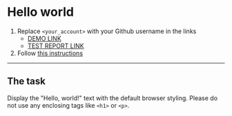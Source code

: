 # Hello world
1. Replace `<your_account>` with your Github username in the links
    - [DEMO LINK](https://cheytac200.github.io/layout_hello-world/) <br>
    - [TEST REPORT LINK](https://cheytac200.github.io/layout_hello-world/report/html_report/)
2. Follow [this instructions](https://mate-academy.github.io/layout_task-guideline/)
___

## The task 
Display the "Hello, world!" text with the default browser styling. Please do not 
use any enclosing tags like `<h1>` or `<p>`.
